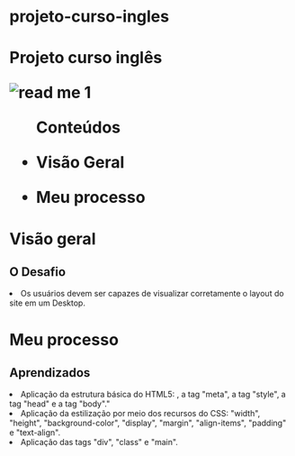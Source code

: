 # projeto-curso-ingles
<h1> Projeto curso inglês</>

  ![read me 1](https://user-images.githubusercontent.com/114086320/195460931-c0449d2e-9587-41b2-bf91-a934b5c65fb2.png)

<ul>Conteúdos
  <li><p>Visão Geral</p></li> 
    <li><p>Meu processo</></li>
  
  </ul>

<h1>Visão geral</>

   <h2>O Desafio</h2>
  <li>Os usuários devem ser capazes de visualizar corretamente o layout do site em um Desktop.</li>
  
 

<h1>Meu processo</>
  <h2>Aprendizados</h2>
  <li>Aplicação da estrutura básica do HTML5: <!DOCTYPE html>, a tag "meta", a tag "style", a tag "head" e a tag "body"."</li>
  <li>Aplicação da estilização por meio dos recursos do CSS: "width", "height", "background-color", "display", "margin", "align-items", "padding" e "text-align".</li>
  <li>Aplicação das tags "div", "class" e "main".

  
